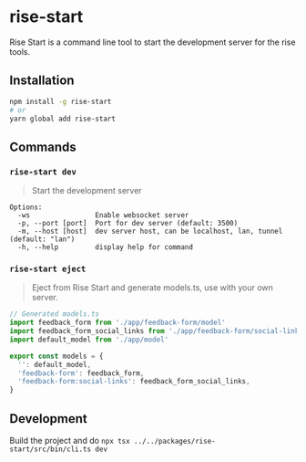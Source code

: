 # rise-start

Rise Start is a command line tool to start the development server for the rise tools.

## Installation

```bash
npm install -g rise-start
# or
yarn global add rise-start
```

## Commands

### `rise-start dev`
> Start the development server

```
Options:
  -ws                Enable websocket server
  -p, --port [port]  Port for dev server (default: 3500)
  -m, --host [host]  dev server host, can be localhost, lan, tunnel (default: "lan")
  -h, --help         display help for command
```

### `rise-start eject`

> Eject from Rise Start and generate models.ts, use with your own server.

```ts
// Generated models.ts
import feedback_form from './app/feedback-form/model'
import feedback_form_social_links from './app/feedback-form/social-links/model'
import default_model from './app/model'

export const models = {
  '': default_model,
  'feedback-form': feedback_form,
  'feedback-form:social-links': feedback_form_social_links,
}
```


## Development

Build the project and do `npx tsx ../../packages/rise-start/src/bin/cli.ts dev`
